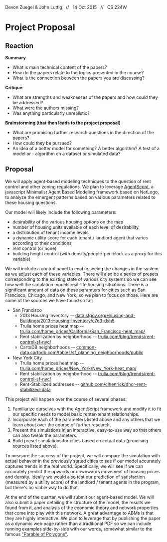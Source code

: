 Devon Zuegel & John Luttig &nbsp; // &nbsp; 14 Oct 2015 &nbsp; // &nbsp; CS 224W

# Project Proposal #

## Reaction ##


**Summary**

- What is main technical content of the papers?
- How do the papers relate to the topics presented in the course?
- What is the connection between the papers you are discussing?

**Critique**

- What are strengths and weaknesses of the papers and how could they be addressed?
- What were the authors missing?
- Was anything particularly unrealistic?

**Brainstorming (that then leads to the project proposal)**

- What are promising further research questions in the direction of the papers?
- How could they be pursued?
- An idea of a better model for something? A better algorithm? A test of a model or  - algorithm on a dataset or simulated data?


## Proposal ##

We will apply agent-based modeling techniques to the question of rent control and other zoning regulations. We plan to leverage [AgentScript](http://agentscript.org/), a javascript Minimalist Agent Based Modeling framework based on NetLogo, to analyze the emergent patterns based on various parameters related to these housing questions.

Our model will likely include the following parameters:

- desirability of the various housing options on the map
- number of housing units available of each level of desirability
- a distribution of tenant income levels
- a dynamic utility score for each tenant / landlord agent that varies according to their conditions
- rent control (or none)
- building height control (with density/people-per-block as a proxy for this variable)

We will include a control panel to enable seeing the changes in the system as we adjust each of these variables. There will also be a series of presets corresponding to the existing state of various city systems so we can see how well the simulation models real-life housing situations. There is a significant amount of data on these paramters for cities such as San Francisco, Chicago, and New York, so we plan to focus on those. Here are some of the sources we have found so far:

- San Francisco
    + 2013 Housing Inventory -- [data.sfgov.org/Housing-and-Buildings/2013-Housing-Inventory/e7d3-dxh5](http://data.sfgov.org/Housing-and-Buildings/2013-Housing-Inventory/e7d3-dxh5)
    + Trulia home prices heat map -- [trulia.com/home_prices/California/San_Francisco-heat_map/](http://www.trulia.com/home_prices/California/San_Francisco-heat_map/)
    + Rent stabilization by neighborhood -- [trulia.com/blog/trends/rent-control-sf-nyc/](http://www.trulia.com/blog/trends/rent-control-sf-nyc/)
    + CartoDB neighborhoods -- [common-data.cartodb.com/tables/sf_planning_neighborhoods/public](https://common-data.cartodb.com/tables/sf_planning_neighborhoods/public)
- New York City
    + Trulia home prices heat map -- [trulia.com/home_prices/New_York/New_York-heat_map/](http://www.trulia.com/home_prices/New_York/New_York-heat_map/)
    + Rent stabilization by neighborhood -- [trulia.com/blog/trends/rent-control-sf-nyc/](http://www.trulia.com/blog/trends/rent-control-sf-nyc/)
    + Rent-Stabilized addresses -- [github.com/clhenrick/dhcr-rent-stabilized-data](https://github.com/clhenrick/dhcr-rent-stabilized-data)

This project will happen over the course of several phases:

1. Familiarize ourselves with the AgentScript framework and modify it to fit our specific needs to model basic renter-tenant relationships.
2. Incorporate each of the parameters listed above and any others that we learn about over the course of further research.
3. Present the simulations in an interactive, easy-to-use way so that others can also tweak the parameters.
4. Build preset simulations for cities based on actual data (promising sources listed above).

To measure the success of the project, we will compare the simulation with actual behavior in the previously stated cities to see if our model accurately captures trends in the real world. Specifically, we will see if we can accurately predict the upwards or downwards movement of housing prices and density. Ideally we would also test our prediction of satisfaction (measured by a utility score) of the landlord / tenant agents in the program, but there's no viable way to do that.

At the end of the quarter, we will submit our agent-based model. We will also submit a paper detailing the structure of the model, the results we found from it, and analysis of the economic theory and network properties that come into play with this network. A great advantage to ABMs is that they are highly interactive. We plan to leverage that by publishing the paper as a dynamic web page rather than a traditional PDF so we can include running examples side-by-side with our words, somewhat similar to the famous ["Parable of Polygons"](http://ncase.me/polygons/).